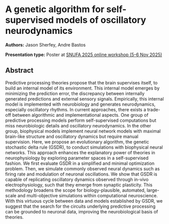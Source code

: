 # A genetic algorithm for self-supervised models of oscillatory neurodynamics

**Authors:** Jason Sherfey, Andre Bastos
                           


**Presentation type:** Poster at [SNUFA 2025 online workshop (5-6 Nov 2025)](https://snufa.net/2025)

## Abstract

Predictive processing theories propose that the brain supervises itself, to build an internal model of its environment. This internal model emerges by minimizing the prediction error, the discrepancy between internally generated predictions and external sensory signals. Empirically, this internal model is implemented with neurobiology and generates neurodynamics, especially oscillatory rhythms. In current approaches, there exists a trade-off between algorithmic and implementational aspects. One group of predictive processing models perform self-supervised computations but miss neurobiologic details and oscillatory neurodynamics. In the other group, biophysical models implement neural network models with maximal brain-like structure and oscillatory dynamics but require manual supervision. Here, we propose an evolutionary algorithm, the genetic stochastic delta rule (GSDR), to conduct simulations with biophysical neural networks. This approach enhances the explanatory power of theories in neurophysiology by exploring parameter spaces in a self-supervised fashion. We first evaluate GSDR in a simplified and minimal optimization problem. Then, we simulate commonly observed neural dynamics such as firing rate and modulation of neuronal oscillations. We show that GSDR is capable of replicating oscillatory dynamics observed through in-vivo electrophysiology, such that they emerge from synaptic plasticity. This methodology broadens the scope for biology-plausible, automated, large-scale and multi-objective simulations within computational neuroscience. With this virtuous cycle between data and models established by GSDR, we suggest that the search for the circuits underlying predictive processing can be grounded to neuronal data, improving the neurobiological basis of theories.